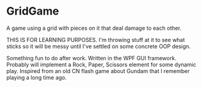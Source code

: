 ﻿# GridGame
 
 A game using a grid with pieces on it that deal damage to each other.

 THIS IS FOR LEARNING PURPOSES. I'm throwing stuff at it to see what sticks so it will be messy until I've settled on some concrete OOP design.

Something fun to do after work. Written in the WPF GUI framework. Probably will implement a Rock, Paper, Scissors element for some dynamic play. 
Inspired from an old CN flash game about Gundam that I remember playing a long time ago.
